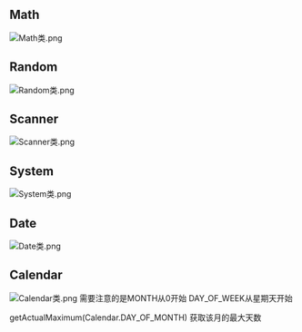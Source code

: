## Math
![Math类.png](../../../../res/img/Math类.png)

## Random
![Random类.png](../../../../res/img/Random类.png)

## Scanner
![Scanner类.png](../../../../res/img/Scanner类.png)

## System
![System类.png](../../../../res/img/System类.png)

## Date
![Date类.png](../../../../res/img/Date类.png)

## Calendar
![Calendar类.png](../../../../res/img/Calendar类.png)
需要注意的是MONTH从0开始  DAY_OF_WEEK从星期天开始

getActualMaximum(Calendar.DAY_OF_MONTH) 获取该月的最大天数
